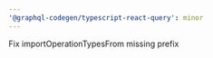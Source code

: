 ```yaml
---
'@graphql-codegen/typescript-react-query': minor
---
```


Fix importOperationTypesFrom missing prefix
